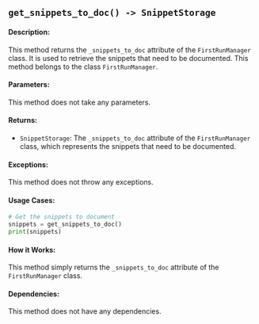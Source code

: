 ## `get_snippets_to_doc() -> SnippetStorage`

#### Description:
This method returns the `_snippets_to_doc` attribute of the `FirstRunManager` class. It is used to retrieve the snippets that need to be documented. This method belongs to the class `FirstRunManager`.

#### Parameters:
This method does not take any parameters.

#### Returns:
- `SnippetStorage`: The `_snippets_to_doc` attribute of the `FirstRunManager` class, which represents the snippets that need to be documented.

#### Exceptions:
This method does not throw any exceptions.

#### Usage Cases:

```python
# Get the snippets to document
snippets = get_snippets_to_doc()
print(snippets)
```

#### How it Works:

This method simply returns the `_snippets_to_doc` attribute of the `FirstRunManager` class.

#### Dependencies:
This method does not have any dependencies.